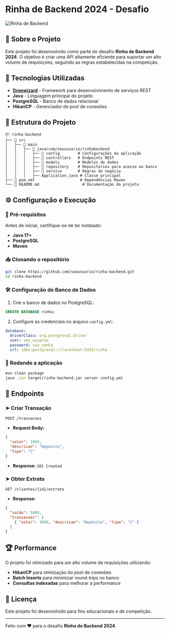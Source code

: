 # Rinha de Backend 2024 - Desafio

![Rinha de Backend](https://github.com/zanfranceschi/rinha-de-backend-2024-q1/raw/main/misc/arte.jpg)

## 📌 Sobre o Projeto
Este projeto foi desenvolvido como parte do desafio **Rinha de Backend 2024**. O objetivo é criar uma API altamente eficiente para suportar um alto volume de requisições, seguindo as regras estabelecidas na competição.

## 🚀 Tecnologias Utilizadas
- **[Dropwizard](https://www.dropwizard.io/)** - Framework para desenvolvimento de serviços REST
- **Java** - Linguagem principal do projeto
- **PostgreSQL** - Banco de dados relacional
- **HikariCP** - Gerenciador de pool de conexões

## 📂 Estrutura do Projeto
```
📦 rinha-backend
├── 📁 src
│   ├── 📁 main
│   │   ├── 📁 java/com/seuusuario/rinhabackend
│   │   │   ├── 📁 config        # Configurações da aplicação
│   │   │   ├── 📁 controllers   # Endpoints REST
│   │   │   ├── 📁 models        # Modelos de dados
│   │   │   ├── 📁 repository    # Repositórios para acesso ao banco
│   │   │   ├── 📁 service       # Regras de negócio
│   │   │   ├── Application.java # Classe principal
├── 📄 pom.xml                    # Dependências Maven
└── 📄 README.md                   # Documentação do projeto
```

## ⚙️ Configuração e Execução
### 📌 Pré-requisitos
Antes de iniciar, certifique-se de ter instalado:
- **Java 17+**
- **PostgreSQL**
- **Maven**

### 📥 Clonando o repositório
```bash
git clone https://github.com/seuusuario/rinha-backend.git
cd rinha-backend
```

### 🛠 Configuração do Banco de Dados
1. Crie o banco de dados no PostgreSQL:
```sql
CREATE DATABASE rinha;
```
2. Configure as credenciais no arquivo `config.yml`:
```yaml
database:
  driverClass: org.postgresql.Driver
  user: seu_usuario
  password: sua_senha
  url: jdbc:postgresql://localhost:5432/rinha
```

### 🚀 Rodando a aplicação
```bash
mvn clean package
java -jar target/rinha-backend.jar server config.yml
```

## 📌 Endpoints
### ➤ Criar Transação
```http
POST /transacoes
```
- **Request Body:**
```json
{
  "valor": 1000,
  "descricao": "Depósito",
  "tipo": "C"
}
```
- **Response:** `201 Created`

### ➤ Obter Extrato
```http
GET /clientes/{id}/extrato
```
- **Response:**
```json
{
  "saldo": 5000,
  "transacoes": [
    { "valor": 1000, "descricao": "Depósito", "tipo": "C" }
  ]
}
```

## 🏆 Performance
O projeto foi otimizado para um alto volume de requisições utilizando:
- **HikariCP** para otimização do pool de conexões
- **Batch Inserts** para minimizar round-trips no banco
- **Consultas indexadas** para melhorar a performance

## 📜 Licença
Este projeto foi desenvolvido para fins educacionais e de competição.

---
Feito com ❤️ para o desafio **Rinha de Backend 2024**.

